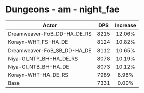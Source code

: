 # Dungeons - am - night_fae
| Actor | DPS | Increase |
|---|:---:|:---:|
|Dreamweaver-FoB_DD-HA_DE_RS|8215|12.06%|
|Korayn-WHT_FS-HA_DE|8124|10.82%|
|Dreamweaver-FoB_SB_DD-HA_DE|8112|10.65%|
|Niya-GI_NTP_BH-HA_DE_RS|8078|10.19%|
|Niya-GI_NTB_BH-HA_DE|8073|10.12%|
|Korayn-WHT-HA_DE_RS|7989|8.98%|
|Base|7331|0.00%|
